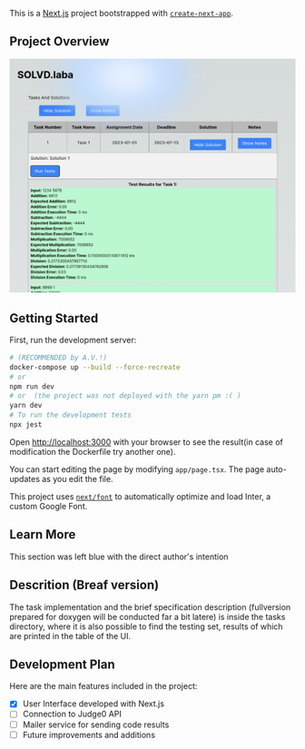 This is a [Next.js](https://nextjs.org/) project bootstrapped with [`create-next-app`](https://github.com/vercel/next.js/tree/canary/packages/create-next-app).


## Project Overview
![Screenshot of the project](./image_to_readme.png)

## Getting Started

First, run the development server:

```bash
# (RECOMMENDED by A.V.!)
docker-compose up --build --force-recreate
# or
npm run dev
# or  (the project was not deployed with the yarn pm :( )
yarn dev
# To run the development tests
npx jest

```

Open [http://localhost:3000](http://localhost:3000) with your browser to see the result(in case of modification the Dockerfile try another one).

You can start editing the page by modifying `app/page.tsx`. The page auto-updates as you edit the file.

This project uses [`next/font`](https://nextjs.org/docs/basic-features/font-optimization) to automatically optimize and load Inter, a custom Google Font.

## Learn More

This section was left blue with the direct author's intention

## Descrition (Breaf version)

The task implementation and the brief specification description (fullversion prepared for doxygen will be conducted far a bit latere) is inside the tasks directory, where it is also possible to find the testing set, results of which are printed in the table of the UI.

## Development Plan
Here are the main features included in the project:

- [x] User Interface developed with Next.js
- [ ] Connection to Judge0 API
- [ ] Mailer service for sending code results
- [ ] Future improvements and additions